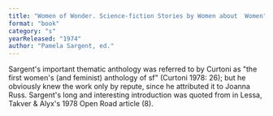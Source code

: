 ```yaml
---
title: "Women of Wonder. Science-fiction Stories by Women about  Women"
format: "book"
category: "s"
yearReleased: "1974"
author: "Pamela Sargent, ed."
---
```

 Sargent's important thematic anthology was referred to by Curtoni as "the first  women's (and feminist) anthology of sf" (Curtoni 1978: 26); but he obviously  knew the work only by repute, since he attributed it to Joanna Russ. Sargent's  long and interesting introduction was quoted from in Lessa, Takver & Alyx's 1978 Open Road article (8).